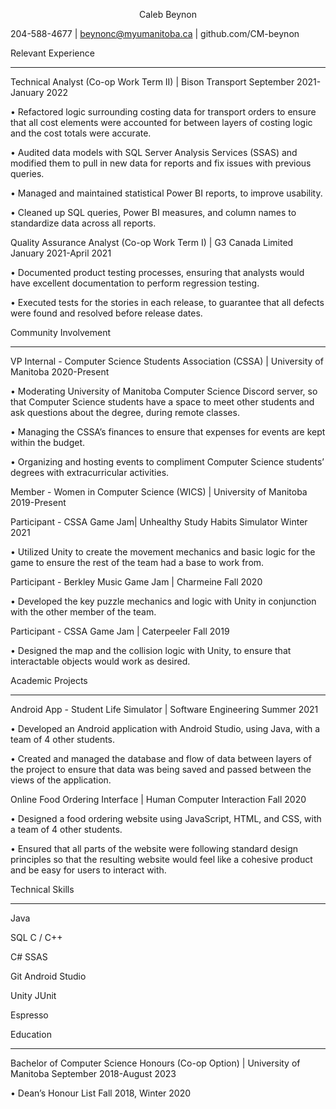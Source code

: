 <p align="center">
    Caleb Beynon
</p>

204-588-4677 | beynonc@myumanitoba.ca | github.com/CM-beynon

Relevant Experience

________________________________________

Technical Analyst (Co-op Work Term II) | Bison Transport	    			   September 2021-January 2022

•	Refactored logic surrounding costing data for transport orders to ensure that all cost elements were accounted for between layers of costing logic and the cost totals were accurate.

•	Audited data models with SQL Server Analysis Services (SSAS) and modified them to pull in new data for reports and fix issues with previous queries.

•	Managed and maintained statistical Power BI reports, to improve usability.

•	Cleaned up SQL queries, Power BI measures, and column names to standardize data across all reports.

Quality Assurance Analyst (Co-op Work Term I) | G3 Canada Limited			              January 2021-April 2021

•	Documented product testing processes, ensuring that analysts would have excellent documentation to perform regression testing.

•	Executed tests for the stories in each release, to guarantee that all defects were found and resolved before release dates.


Community Involvement

________________________________________

VP Internal - Computer Science Students Association (CSSA) | University of Manitoba			     2020-Present

•	Moderating University of Manitoba Computer Science Discord server, so that Computer Science students have a space to meet other students and ask questions about the degree, during remote classes.

•	Managing the CSSA’s finances to ensure that expenses for events are kept within the budget.

•	Organizing and hosting events to compliment Computer Science students’ degrees with extracurricular activities.

Member - Women in Computer Science (WICS) | University of Manitoba				     2019-Present

Participant - CSSA Game Jam| Unhealthy Study Habits Simulator					      Winter 2021

•	Utilized Unity to create the movement mechanics and basic logic for the game to ensure the rest of the team had a base to work from.

Participant - Berkley Music Game Jam | Charmeine							            Fall 2020

•	Developed the key puzzle mechanics and logic with Unity in conjunction with the other member of the team.

Participant - CSSA Game Jam | Caterpeeler								            Fall 2019

•	Designed the map and the collision logic with Unity, to ensure that interactable objects would work as desired.

Academic Projects

________________________________________

Android App - Student Life Simulator | Software Engineering						    Summer 2021

•	Developed an Android application with Android Studio, using Java, with a team of 4 other students.

•	Created and managed the database and flow of data between layers of the project to ensure that data was being saved and passed between the views of the application.

Online Food Ordering Interface | Human Computer Interaction						            Fall 2020

•	Designed a food ordering website using JavaScript, HTML, and CSS, with a team of 4 other students.

•	Ensured that all parts of the website were following standard design principles so that the resulting website would feel like a cohesive product and be easy for users to interact with.

Technical Skills

________________________________________

Java

SQL	C / C++

C#	SSAS

Git	Android Studio

Unity	JUnit

Espresso

Education

________________________________________

Bachelor of Computer Science Honours (Co-op Option) | University of Manitoba	    September 2018-August 2023

•	Dean’s Honour List									  Fall 2018, Winter 2020


